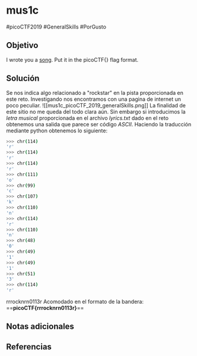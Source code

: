 # mus1c
#picoCTF2019 #GeneralSkills #PorGusto
## Objetivo
I wrote you a [song](https://jupiter.challenges.picoctf.org/static/c594d8d915de0129d92b4c41e25a2313/lyrics.txt). Put it in the picoCTF{} flag format.
## Solución
Se nos indica algo relacionado a "rockstar" en la pista proporcionada en este reto.
Investigando nos encontramos con una pagina de internet un poco peculiar.
![[mus1c_picoCTF_2019_generalSkills.png]]
La finalidad de este sitio no me queda del todo clara aún. Sin embargo si introducimos la _letra musical_ proporcionada en el archivo _lyrics.txt_ dado en el reto obtenemos una salida que parece ser código _ASCII_.
Haciendo la traducción mediante python obtenemos lo siguiente:
```bash
>>> chr(114)
'r'
>>> chr(114)
'r'                                                                              
>>> chr(114)                                                                     
'r'                                                                              
>>> chr(111)                                                                    
'o'                                                                              
>>> chr(99)                                                                   
'c'                                                                              
>>> chr(107)
'k'
>>> chr(110)
'n'
>>> chr(114)
'r'
>>> chr(110)
'n'
>>> chr(48)
'0'
>>> chr(49)
'1'
>>> chr(49)
'1'
>>> chr(51)
'3'
>>> chr(114)
'r'
```
rrrocknrn0113r
Acomodado en el formato de la bandera:
==**picoCTF{rrrocknrn0113r}**==
## Notas adicionales

## Referencias
